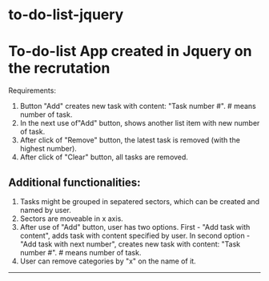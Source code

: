 # to-do-list-jquery

<bold> To-do-list App created in Jquery on the recrutation <bold>
=======
Requirements:

1. Button "Add" creates new task with content: "Task number #". # means number of task.
2. In the next use of"Add" button, shows another list item with new number of task.
3. After click of "Remove" button, the latest task is removed (with the highest number).
4. After click of "Clear" button, all tasks are removed.

## Additional functionalities:

1. Tasks might be grouped in sepatered sectors, which can be created and named by user.
2. Sectors are moveable in x axis.
3. After use of "Add" button, user has two options. First - "Add task with content", adds task with content specified by user.
In second option - "Add task with next number", creates new task with content: "Task number #". # means number of task.
4. User can remove categories by "x" on the name of it.

---
